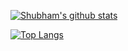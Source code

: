 [![Shubham's github stats](https://github-readme-stats.vercel.app/api?username=shubham030&count_private=true&include_all_commits=true&theme=highcontrast&show_icons=true)](https://github.com/anuraghazra/github-readme-stats)

[![Top Langs](https://github-readme-stats.vercel.app/api/top-langs/?username=shubham030&layout=compact)](https://github.com/anuraghazra/github-readme-stats)

